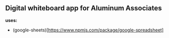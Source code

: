 ## Digital whiteboard app for Aluminum Associates

**uses:**
- (google-sheets)[https://www.npmjs.com/package/google-spreadsheet]